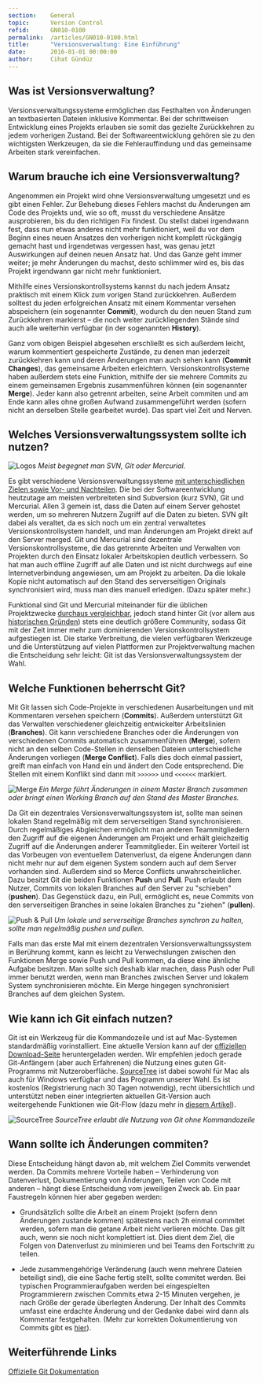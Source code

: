 ```yaml
---
section:    General
topic:      Version Control
refid:      GN010-0100
permalink:  /articles/GN010-0100.html
title:      "Versionsverwaltung: Eine Einführung"
date:       2016-01-01 00:00:00
author:     Cihat Gündüz
---
```


## Was ist Versionsverwaltung?

Versionsverwaltungssysteme ermöglichen das Festhalten von Änderungen an textbasierten Dateien inklusive Kommentar. Bei der schrittweisen Entwicklung eines Projekts erlauben sie somit das gezielte Zurückkehren zu jedem vorherigen Zustand. Bei der Softwareentwicklung gehören sie zu den wichtigsten Werkzeugen, da sie die Fehlerauffindung und das gemeinsame Arbeiten stark vereinfachen.


## Warum brauche ich eine Versionsverwaltung?

Angenommen ein Projekt wird ohne Versionsverwaltung umgesetzt und es gibt einen Fehler. Zur Behebung dieses Fehlers machst du Änderungen am Code des Projekts und, wie so oft, musst du verschiedene Ansätze ausprobieren, bis du den richtigen Fix findest. Du stellst dabei irgendwann fest, dass nun etwas anderes nicht mehr funktioniert, weil du vor dem Beginn eines neuen Ansatzes den vorherigen nicht komplett rückgängig gemacht hast und irgendetwas vergessen hast, was genau jetzt Auswirkungen auf deinen neuen Ansatz hat. Und das Ganze geht immer weiter; je mehr Änderungen du machst, desto schlimmer wird es, bis das Projekt irgendwann gar nicht mehr funktioniert.

Mithilfe eines Versionskontrollsystems kannst du nach jedem Ansatz praktisch mit einem Klick zum vorigen Stand zurückkehren. Außerdem solltest du jeden erfolgreichen Ansatz mit einem Kommentar versehen abspeichern (ein sogenannter **Commit**), wodurch du den neuen Stand zum Zurückkehren markierst – die noch weiter zurückliegenden Stände sind auch alle weiterhin verfügbar (in der sogenannten **History**).

Ganz vom obigen Beispiel abgesehen erschließt es sich außerdem leicht, warum kommentiert gespeicherte Zustände, zu denen man jederzeit zurückkehren kann und deren Änderungen man auch sehen kann (**Commit Changes**), das gemeinsame Arbeiten erleichtern. Versionskontrollsysteme haben außerdem stets eine Funktion, mithilfe der sie mehrere Commits zu einem gemeinsamen Ergebnis zusammenführen können (ein sogenannter **Merge**). Jeder kann also getrennt arbeiten, seine Arbeit commiten und am Ende kann alles ohne großen Aufwand zusammengeführt werden (sofern nicht an derselben Stelle gearbeitet wurde). Das spart viel Zeit und Nerven.


## Welches Versionsverwaltungssystem sollte ich nutzen?

![Logos](../../../BestPractices/public/images/GN010/0100/logos.png)
*Meist begegnet man SVN, Git oder Mercurial.*

Es gibt verschiedene Versionsverwaltungssysteme [mit unterschiedlichen Zielen sowie Vor- und Nachteilen](http://stackoverflow.com/a/875). Die bei der Softwareentwicklung heutzutage am meisten verbreiteten sind Subversion (kurz SVN), Git und Mercurial. Allen 3 gemein ist, dass die Daten auf einem Server gehostet werden, um so mehreren Nutzern Zugriff auf die Daten zu bieten. SVN gilt dabei als veraltet, da es sich noch um ein zentral verwaltetes Versionskontrollsystem handelt, und man Änderungen am Projekt direkt auf den Server merged. Git und Mercurial sind dezentrale Versionskontrollsysteme, die das getrennte Arbeiten und Verwalten von Projekten durch den Einsatz lokaler Arbeitskopien deutlich verbessern. So hat man auch offline Zugriff auf alle Daten und ist nicht durchwegs auf eine Internetverbindung angewiesen, um am Projekt zu arbeiten. Da die lokale Kopie nicht automatisch auf den Stand des serverseitigen Originals synchronisiert wird, muss man dies manuell erledigen. (Dazu später mehr.)

Funktional sind Git und Mercurial miteinander für die üblichen Projektzwecke [durchaus vergleichbar](http://stackoverflow.com/a/892688), jedoch stand hinter Git (vor allem aus [historischen Gründen](https://de.wikipedia.org/wiki/Git)) stets eine deutlich größere Community, sodass Git mit der Zeit immer mehr zum dominierenden Versionskontrollsystem aufgestiegen ist. Die starke Verbreitung, die vielen verfügbaren Werkzeuge und die Unterstützung auf vielen Plattformen zur Projektverwaltung machen die Entscheidung sehr leicht: Git ist das Versionsverwaltungssystem der Wahl.


## Welche Funktionen beherrscht Git?

Mit Git lassen sich Code-Projekte in verschiedenen Ausarbeitungen und mit Kommentaren versehen speichern (**Commits**). Außerdem unterstützt Git das Verwalten verschiedener gleichzeitig entwickelter Arbeitslinien (**Branches**). Git kann verschiedene Branches oder die Änderungen von verschiedenen Commits automatisch zusammenführen (**Merge**), sofern nicht an den selben Code-Stellen in denselben Dateien unterschiedliche Änderungen vorliegen (**Merge Conflict**). Falls dies doch einmal passiert, greift man einfach von Hand ein und ändert den Code entsprechend. Die Stellen mit einem Konflikt sind dann mit `>>>>>>` und `<<<<<<` markiert.

![Merge](../../../BestPractices/public/images/GN010/0100/merge.png)
*Ein Merge führt Änderungen in einem Master Branch zusammen oder bringt einen Working Branch auf den Stand des Master Branches.*

Da Git ein dezentrales Versionsverwaltungssystem ist, sollte man seinen lokalen Stand regelmäßig mit dem serverseitigen Stand synchronisieren. Durch regelmäßiges Abgleichen ermöglicht man anderen Teammitgliedern den Zugriff auf die eigenen Änderungen am Projekt und erhält gleichzeitig Zugriff auf die Änderungen anderer Teammitglieder. Ein weiterer Vorteil ist das Vorbeugen von eventuellem Datenverlust, da eigene Änderungen dann nicht mehr nur auf dem eigenen System sondern auch auf dem Server vorhanden sind. Außerdem sind so Merce Conflicts unwahrscheinlicher.
Dazu besitzt Git die beiden Funktionen **Push** und **Pull**. Push erlaubt dem Nutzer, Commits von lokalen Branches auf den Server zu "schieben" (**pushen**). Das Gegenstück dazu, ein Pull, ermöglicht es, neue Commits von den serverseitigen Branches in seine lokalen Branches zu "ziehen" (**pullen**).

![Push & Pull](../../../BestPractices/public/images/GN010/0100/push-pull.png)
*Um lokale und serverseitige Branches synchron zu halten, sollte man regelmäßig pushen und pullen.*

Falls man das erste Mal mit einem dezentralen Versionsverwaltungssystem in Berührung kommt, kann es leicht zu Verwechslungen zwischen den Funktionen Merge sowie Push und Pull kommen, da diese eine ähnliche Aufgabe besitzen. Man sollte sich deshalb klar machen, dass Push oder Pull immer benutzt werden, wenn man Branches zwischen Server und lokalem System synchronisieren möchte. Ein Merge hingegen synchronisiert Branches auf dem gleichen System.

## Wie kann ich Git einfach nutzen?

Git ist ein Werkzeug für die Kommandozeile und ist auf Mac-Systemen standardmäßig vorinstalliert. Eine aktuelle Version kann auf der [offiziellen Download-Seite](https://git-scm.com/downloads) heruntergeladen werden. Wir empfehlen jedoch gerade Git-Anfängern (aber auch Erfahrenen) die Nutzung eines guten Git-Programms mit Nutzeroberfläche. [SourceTree](https://www.sourcetreeapp.com) ist dabei sowohl für Mac als auch für Windows verfügbar und das Programm unserer Wahl. Es ist kostenlos (Registrierung nach 30 Tagen notwendig), recht übersichtlich und unterstützt neben einer integrierten aktuellen Git-Version auch weitergehende Funktionen wie Git-Flow (dazu mehr in [diesem Artikel](#)).

![SourceTree](../../../BestPractices/public/images/GN010/0100/SourceTree.png)
*SourceTree erlaubt die Nutzung von Git ohne Kommandozeile*

## Wann sollte ich Änderungen commiten?

Diese Entscheidung hängt davon ab, mit welchem Ziel Commits verwendet werden. Da Commits mehrere Vorteile haben – Verhinderung von Datenverlust, Dokumentierung von Änderungen, Teilen von Code mit anderen – hängt diese Entscheidung vom jeweiligen Zweck ab. Ein paar Faustregeln können hier aber gegeben werden:

* Grundsätzlich sollte die Arbeit an einem Projekt (sofern denn Änderungen zustande kommen) spätestens nach 2h einmal commitet werden, sofern man die getane Arbeit nicht verlieren möchte. Das gilt auch, wenn sie noch nicht komplettiert ist. Dies dient dem Ziel, die Folgen von Datenverlust zu minimieren und bei Teams den Fortschritt zu teilen.

* Jede zusammengehörige Veränderung (auch wenn mehrere Dateien beteiligt sind), die eine Sache fertig stellt, sollte commitet werden. Bei typischen Programmieraufgaben werden bei eingespielten Programmierern zwischen Commits etwa 2-15 Minuten vergehen, je nach Größe der gerade überlegten Änderung. Der Inhalt des Commits umfasst eine erdachte Änderung und der Gedanke dabei wird dann als Kommentar festgehalten. (Mehr zur korrekten Dokumentierung von Commits gibt es [hier](#)).

## Weiterführende Links
[Offizielle Git Dokumentation](https://git-scm.com/doc)
